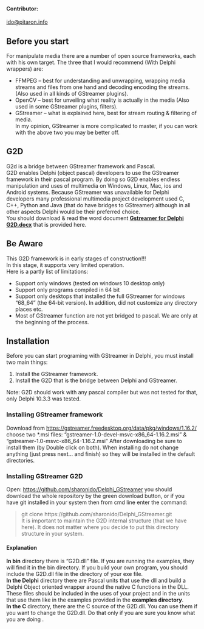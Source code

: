 #### Contributor:
ido@pitaron.info

## Before you start
For manipulate media there are a number of open source frameworks, each with his own target. The three that I would recommend (With Delphi wrappers) are:   
- FFMPEG – best for understanding and unwrapping, wrapping media streams and files from one hand and decoding encoding the streams. (Also used in all kinds of GStreamer plugins).  
- OpenCV – best for unveiling what reality is actually in the media (Also used in some GStreamer plugins, filters).
- GStreamer – what is explained here, best for stream routing & filtering of media.    
In my opinion, GStreamer is more complicated to master, if you can work with the above two you may be better off.

## G2D 
G2d is a bridge between GStreamer framework and Pascal.   
G2D enables Delphi (object pascal) developers to use the GStreamer framework in their pascal program. By doing so G2D enables endless manipulation and uses of multimedia on Windows, Linux, Mac, ios and Android systems. Because GStreamer was unavailable for Delphi developers many professional multimedia project development used C, C++, Python and Java (that do have bridges to GStreamer) although in all other aspects Delphi would be their preferred choice.  
You should download & read the word document [**Gstreamer for Delphi G2D.docx**](https://github.com/sharonido/Delphi_GStreamer/blob/master/G2D.docx) that is provided here.
  
## Be Aware
This G2D framework is in early stages of construction!!!  
In this stage, it supports very limited operation.  
Here is a partly list of limitations:
-	Support only windows (tested on windows 10 desktop only)
-	Support only programs compiled in 64 bit
-	Support only desktops that installed the full GStreamer for windows “68_64” (the 64-bit version). In addition, did not customize any directory places etc.
-	Most of GStreamer function are not yet bridged to pascal. We are only at the beginning of the process.    
## Installation
Before you can start programing with GStreamer in Delphi, you must install two main things:
1.	Install the GStreamer framework.
2.	Install the G2D that is the bridge between Delphi and GStreamer.

Note: G2D should work with any pascal compiler but was not tested for that, only Delphi 10.3.3 was tested.
### Installing GStreamer framework
Download from https://gstreamer.freedesktop.org/data/pkg/windows/1.16.2/ 
choose two *.msi files: “gstreamer-1.0-devel-msvc-x86_64-1.16.2.msi” & “gstreamer-1.0-msvc-x86_64-1.16.2.msi”
After downloading be sure to install them (by Double click on both). When installing do not change anything (just press next… and finish) so they will be installed in the default directories.  
### Installing GStreamer G2D
Open: https://github.com/sharonido/Delphi_GStreamer you should download the whole repository by the green download button, or if you have git installed in your system then from cmd line enter the command:  
> git clone https://<i></i>github.com/sharonido/Delphi_GStreamer.git  
It is important to maintain the G2D internal structure (that we have here). It does not matter where you decide to put this directory structure in your system.
#### Explanation
**In bin** directory there is  “G2D.dll” file. If you are running the examples, they will find it in the bin directory. If you build your own program, you should include the G2D.dll file in the directory of your exe file.   
**In the Delphi** directory there are Pascal units that use the dll and build a Delphi Object oriented wrapper around the native C functions in the DLL. These files should be included in the uses of your project and in the units that use them like in the examples provided in the **examples directory**.  
**In the C** directory, there are the C source of the G2D.dll. You can use them if you want to change the G2D.dll. Do that only if you are sure you know what you are doing  .
